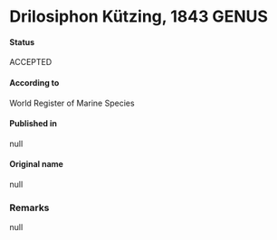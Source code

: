 # Drilosiphon Kützing, 1843 GENUS

#### Status
ACCEPTED

#### According to
World Register of Marine Species

#### Published in
null

#### Original name
null

### Remarks
null